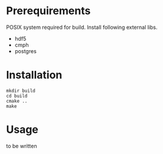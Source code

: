 # Prerequirements
POSIX system required for build.
Install following external libs.
- hdf5
- cmph
- postgres
# Installation
```shell
mkdir build
cd build
cmake ..
make
```
# Usage
to be written
